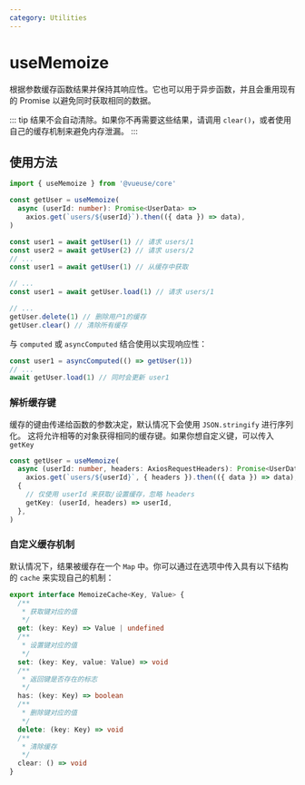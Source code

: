 ```yaml
---
category: Utilities
---
```


# useMemoize

根据参数缓存函数结果并保持其响应性。它也可以用于异步函数，并且会重用现有的 Promise 以避免同时获取相同的数据。

::: tip
结果不会自动清除。如果你不再需要这些结果，请调用 `clear()`，或者使用自己的缓存机制来避免内存泄漏。
:::

## 使用方法

```ts
import { useMemoize } from '@vueuse/core'

const getUser = useMemoize(
  async (userId: number): Promise<UserData> =>
    axios.get(`users/${userId}`).then(({ data }) => data),
)

const user1 = await getUser(1) // 请求 users/1
const user2 = await getUser(2) // 请求 users/2
// ...
const user1 = await getUser(1) // 从缓存中获取

// ...
const user1 = await getUser.load(1) // 请求 users/1

// ...
getUser.delete(1) // 删除用户1的缓存
getUser.clear() // 清除所有缓存
```

与 `computed` 或 `asyncComputed` 结合使用以实现响应性：

```ts
const user1 = asyncComputed(() => getUser(1))
// ...
await getUser.load(1) // 同时会更新 user1
```

### 解析缓存键

缓存的键由传递给函数的参数决定，默认情况下会使用 `JSON.stringify` 进行序列化。
这将允许相等的对象获得相同的缓存键。如果你想自定义键，可以传入 `getKey`

```ts
const getUser = useMemoize(
  async (userId: number, headers: AxiosRequestHeaders): Promise<UserData> =>
    axios.get(`users/${userId}`, { headers }).then(({ data }) => data),
  {
    // 仅使用 userId 来获取/设置缓存，忽略 headers
    getKey: (userId, headers) => userId,
  },
)
```

### 自定义缓存机制

默认情况下，结果被缓存在一个 `Map` 中。你可以通过在选项中传入具有以下结构的 `cache` 来实现自己的机制：

```ts
export interface MemoizeCache<Key, Value> {
  /**
   * 获取键对应的值
   */
  get: (key: Key) => Value | undefined
  /**
   * 设置键对应的值
   */
  set: (key: Key, value: Value) => void
  /**
   * 返回键是否存在的标志
   */
  has: (key: Key) => boolean
  /**
   * 删除键对应的值
   */
  delete: (key: Key) => void
  /**
   * 清除缓存
   */
  clear: () => void
}
```
